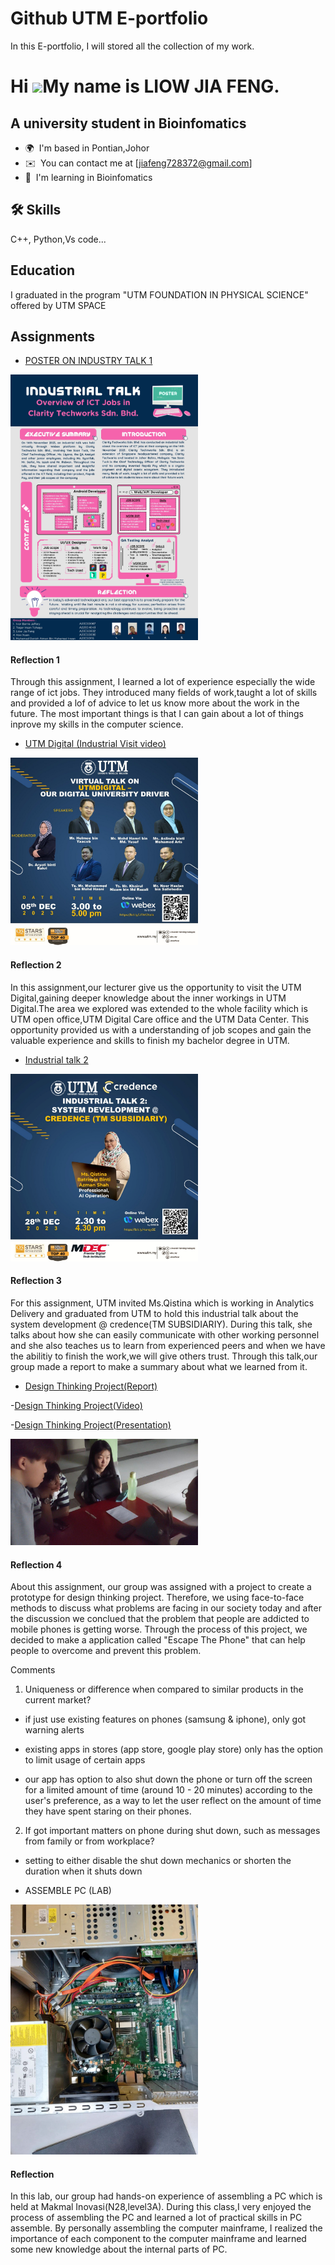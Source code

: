 # Github UTM E-portfolio

In this E-portfolio, I will stored all the collection of my work.

Hi ![](https://user-images.githubusercontent.com/18350557/176309783-0785949b-9127-417c-8b55-ab5a4333674e.gif)My name is LIOW JIA FENG.
======================================================================================================================================

A university student in Bioinfomatics
-------------------------------------


* 🌍  I'm based in Pontian,Johor
* ✉️  You can contact me at [jiafeng728372@gmail.com]
* 🧠  I'm learning in Bioinfomatics


## 🛠 Skills
C++, Python,Vs code...


## Education
I graduated in the program "UTM FOUNDATION IN PHYSICAL SCIENCE" offered by UTM SPACE

## Assignments
- [POSTER ON INDUSTRY TALK 1](https://github.com/Jiafeng7/Utm-e-portfolio/blob/main/image/Poster%20Group%207%20Assignment%201%20v.jpg)

<img src="./image/Poster Group 7 Assignment 1 v.jpg" alt="Image Alt Text" width="300"/>

#### Reflection 1

Through this assignment, I learned a lot of experience especially the wide range of ict jobs. They introduced many fields of work,taught a lot of skills and provided a lof of advice to let us know more about the work in the future. The most important things is that I can gain about a lot of things inprove my skills in the computer science.

- [UTM Digital (Industrial Visit video) ](https://drive.google.com/file/d/1b1AOXlodejqZw1LEypilv7YbPJhb82tX/view)

<img src="./image/utmdigitalvirtualtalk.jpg" alt="Image Alt Text" width="300"/>

#### Reflection 2
In this assignment,our lecturer give us the opportunity to visit the UTM Digital,gaining deeper knowledge about the inner workings in UTM Digital.The area we explored was extended to the whole facility which is UTM open office,UTM Digital Care office and the UTM Data Center. This opportunity provided us with a understanding of job scopes and gain the valuable experience and skills to finish my bachelor degree in UTM. 

- [Industrial talk 2](https://github.com/Jiafeng7/Utm-e-portfolio/blob/main/pdf/GROUP%207%20REPORT%20ON%20INDUSTRY%202.pdf)

<img src="./image/postertalk2.jpg" alt="Image Alt Text" width="300"/>

#### Reflection 3
For this assignment, UTM invited Ms.Qistina which is working in Analytics Delivery and graduated from UTM to hold this industrial talk about the system development @ credence(TM SUBSIDIARIY). During this talk, she talks about how she can easily communicate with other working personnel and she also teaches us to learn from experienced peers and when we have the abilitiy to finish the work,we will give others trust. Through this talk,our group made a report to make a summary about what we learned from it.


- [Design Thinking Project(Report)](https://github.com/Jiafeng7/Utm-e-portfolio/blob/main/pdf/SECP1513%20Report-1.pdf)

-[Design Thinking Project(Video)](https://www.youtube.com/watch?v=N6It7ssxl84)

-[Design Thinking Project(Presentation)](https://github.com/Jiafeng7/Utm-e-portfolio/blob/main/pdf/Design%20Thinking%20.pptx)

<img src="./image/discussion.jpg" alt="Image Alt Text" width="300"/>

#### Reflection 4

About this assignment, our group was assigned with a project to create a prototype for design thinking project. Therefore, we using face-to-face methods to discuss what problems are facing in our society today and after the discussion we conclued that the problem that people are addicted to mobile phones is getting worse. Through the process of this project, we decided to make a application called "Escape The Phone" that can help people to overcome and prevent this problem.

Comments

1. Uniqueness or difference when compared to similar products in the current market?

- if just use existing features on phones (samsung & iphone), only got warning alerts

- existing apps in stores (app store, google play store) only has the option to limit usage of certain apps

- our app has option to also shut down the phone or turn off the screen for a limited amount of time (around 10 - 20 minutes) according to the user's preference, as a way to let the user reflect on the amount of time they have spent staring on their phones.


2. If got important matters on phone during shut down, such as messages from family or from workplace?

- setting to either disable the shut down mechanics or shorten the duration when it shuts down



- ASSEMBLE PC (LAB)
<img src="./image/PCAssemble (1).jpg" alt="Image Alt Text" width="300"/>

#### Reflection
In this lab, our group had hands-on experience of assembling a PC which is held at Makmal Inovasi(N28,level3A). During this class,I very enjoyed the process of assembling the PC and learned a lot of practical skills in PC assemble. By personally assembling the computer mainframe, I realized the importance of each component to the computer mainframe and learned some new knowledge about the internal parts of PC.
